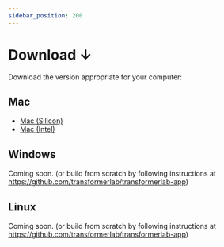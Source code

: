 ```yaml
---
sidebar_position: 200
---
```


# Download ↓

Download the version appropriate for your computer:

## Mac

- <a href="https://github.com/transformerlab/transformerlab-app/releases/latest/download/Transformer-Lab-0.1.2-arm64.dmg">
  Mac (Silicon)
  </a>
- <a href="https://github.com/transformerlab/transformerlab-app/releases/latest/download/Transformer-Lab-0.1.2.dmg">
  Mac (Intel)
  </a>

## Windows

Coming soon. (or build from scratch by following instructions at https://github.com/transformerlab/transformerlab-app)

## Linux

Coming soon. (or build from scratch by following instructions at https://github.com/transformerlab/transformerlab-app)
